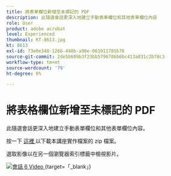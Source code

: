 ```yaml
---
title: 將表單欄位新增至未標記的 PDF
description: 此隨選會話更深入地建立手動表單欄位和其他表單欄位內容
role: User
product: adobe acrobat
level: Experienced
thumbnail: KT-8613.jpg
kt: 8613
exl-id: 73e0e348-126b-440b-a90e-061911781b76
source-git-commit: 2de5b609b3f23bb5796786b6bc413a831c2b78c3
workflow-type: tm+mt
source-wordcount: '79'
ht-degree: 0%

---
```


# 將表格欄位新增至未標記的 PDF

此隨選會話更深入地建立手動表單欄位和其他表單欄位內容。

按一下 [ 這裡 ](../assets/accessibilitysession6.zip) 以下載本講座實作檔案的 zip 檔案。

選取影像以在另一個瀏覽器索引標籤中檢視影片。

[![會話 6 Video ](../assets/Accessibilitysession6_YT.png) ](https://youtu.be/xh4pJQiY0nw) {target=「_blank」}
